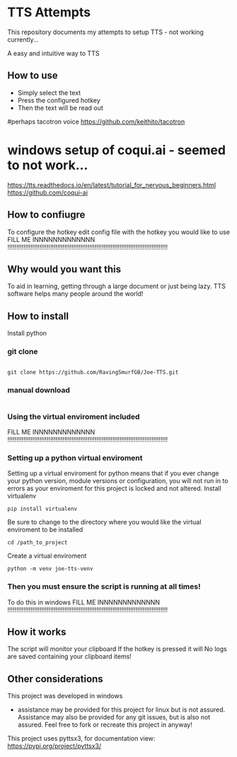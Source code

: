 # TTS Attempts


This repository documents my attempts to setup TTS - not working currently...

A easy and intuitive way to TTS


## How to use
- Simply select the text 
- Press the configured hotkey 
- Then the text will be read out


#perhaps tacotron voice
https://github.com/keithito/tacotron


# windows setup of coqui.ai - seemed to not work...
https://tts.readthedocs.io/en/latest/tutorial_for_nervous_beginners.html
https://github.com/coqui-ai



## How to confiugre
To configure the hotkey edit config file with the hotkey you would like to use
FILL ME INNNNNNNNNNNNN !!!!!!!!!!!!!!!!!!!!!!!!!!!!!!!!!!!!!!!!!!!!!!!!!!!!!!!!!!!!!!!!!!!!!!!!!!!!!!!!!!!!!!!!!!





## Why would you want this
To aid in learning, getting through a large document or just being lazy.
TTS software helps many people around the world!





## How to install
Install python
### git clone
```

```
```
git clone https://github.com/RavingSmurfGB/Joe-TTS.git
```
### manual download
```

```

### Using the virtual enviroment included
FILL ME INNNNNNNNNNNNN !!!!!!!!!!!!!!!!!!!!!!!!!!!!!!!!!!!!!!!!!!!!!!!!!!!!!!!!!!!!!!!!!!!!!!!!!!!!!!!!!!!!!!!!!!


### Setting up a python virtual enviroment
Setting up a virtual enviroment for python means that if you ever change your python version, module versions or configuration, you will not run in to errors as your enviroment for this project is locked and not altered.
Install virtualenv
```
pip install virtualenv
```
Be sure to change to the directory where you would like the virtual enviroment to be installed
```
cd /path_to_project
```
Create a virtual enviroment
```
python -m venv joe-tts-venv
```
### Then you must ensure the script is running at all times!
To do this in windows
FILL ME INNNNNNNNNNNNN !!!!!!!!!!!!!!!!!!!!!!!!!!!!!!!!!!!!!!!!!!!!!!!!!!!!!!!!!!!!!!!!!!!!!!!!!!!!!!!!!!!!!!!!!!



## How it works
The script will monitor your clipboard 
If the hotkey is pressed it will 
No logs are saved containing your clipboard items!





## Other considerations
This project was developed in windows 
 - assistance may be provided for this project for linux but is not assured.
Assistance may also be provided for any git issues, but is also not assured.
Feel free to fork or recreate this project in anyway!

This project uses pyttsx3, for documentation view:
https://pypi.org/project/pyttsx3/

